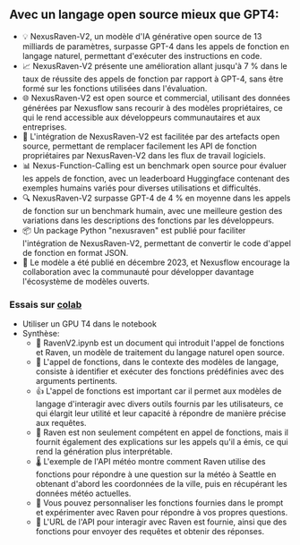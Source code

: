 ## Avec un langage open source mieux que GPT4: 
- 💡 NexusRaven-V2, un modèle d'IA générative open source de 13 milliards de paramètres, surpasse GPT-4 dans les appels de fonction en langage naturel, permettant d'exécuter des instructions en code.
- 📈 NexusRaven-V2 présente une amélioration allant jusqu'à 7 % dans le taux de réussite des appels de fonction par rapport à GPT-4, sans être formé sur les fonctions utilisées dans l'évaluation.
- 🌐 NexusRaven-V2 est open source et commercial, utilisant des données générées par Nexusflow sans recourir à des modèles propriétaires, ce qui le rend accessible aux développeurs communautaires et aux entreprises.
- 🤝 L'intégration de NexusRaven-V2 est facilitée par des artefacts open source, permettant de remplacer facilement les API de fonction propriétaires par NexusRaven-V2 dans les flux de travail logiciels.
- 📊 Nexus-Function-Calling est un benchmark open source pour évaluer les appels de fonction, avec un leaderboard Huggingface contenant des exemples humains variés pour diverses utilisations et difficultés.
- 🔍 NexusRaven-V2 surpasse GPT-4 de 4 % en moyenne dans les appels de fonction sur un benchmark humain, avec une meilleure gestion des variations dans les descriptions des fonctions par les développeurs.
- 📦 Un package Python "nexusraven" est publié pour faciliter l'intégration de NexusRaven-V2, permettant de convertir le code d'appel de fonction en format JSON.
- 📆 Le modèle a été publié en décembre 2023, et Nexusflow encourage la collaboration avec la communauté pour développer davantage l'écosystème de modèles ouverts.

### Essais sur [colab](https://t.ly/Ge1Pj)
- Utiliser un GPU T4 dans le notebook
- Synthèse:
    - 🌟 RavenV2.ipynb est un document qui introduit l'appel de fonctions et Raven, un modèle de traitement du langage naturel open source.
    - 🤖 L'appel de fonctions, dans le contexte des modèles de langage, consiste à identifier et exécuter des fonctions prédéfinies avec des arguments pertinents.
    - 👍 L'appel de fonctions est important car il permet aux modèles de langage d'interagir avec divers outils fournis par les utilisateurs, ce qui élargit leur utilité et leur capacité à répondre de manière précise aux requêtes.
    - 🦅 Raven est non seulement compétent en appel de fonctions, mais il fournit également des explications sur les appels qu'il a émis, ce qui rend la génération plus interprétable.
    - 🌡️ L'exemple de l'API météo montre comment Raven utilise des fonctions pour répondre à une question sur la météo à Seattle en obtenant d'abord les coordonnées de la ville, puis en récupérant les données météo actuelles.
    - 🚀 Vous pouvez personnaliser les fonctions fournies dans le prompt et expérimenter avec Raven pour répondre à vos propres questions.
    - 📡 L'URL de l'API pour interagir avec Raven est fournie, ainsi que des fonctions pour envoyer des requêtes et obtenir des réponses.
